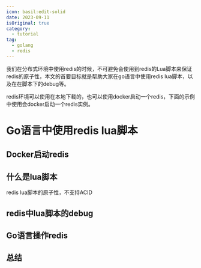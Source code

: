 ```yaml
---
icon: basil:edit-solid
date: 2023-09-11
isOriginal: true
category:
  - tutorial
tag:
  - golang
  - redis
---
```


我们在分布式环境中使用redis的时候，不可避免会使用到redis的Lua脚本来保证redis的原子性，本文的首要目标就是帮助大家在go语言中使用redis lua脚本，以及在在脚本下的debug等。

redis环境可以使用在本地下载的，也可以使用docker启动一个redis，下面的示例中使用会docker启动一个redis实例。

<!-- more -->
# Go语言中使用redis lua脚本

## Docker启动redis

## 什么是lua脚本

redis lua脚本的原子性，不支持ACID

## redis中lua脚本的debug

## Go语言操作redis

## 总结